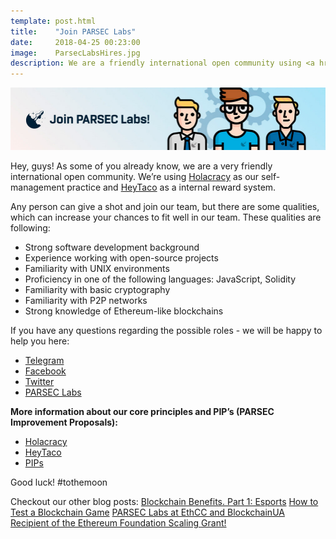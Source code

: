 ```yaml
---
template: post.html
title:    "Join PARSEC Labs"
date:     2018-04-25 00:23:00
image:    ParsecLabsHires.jpg
description: We are a friendly international open community using <a href="https://www.holacracy.org/how-it-works/">Holacracy</a> as our self-management practice and <a href="https://www.heytaco.chat/how">HeyTaco</a> as a internal reward system. Read if you want to join our team.
---
```


<img src="/img/blog/JoinParsecLabs.jpg" alt="JoinParsecLabs">

Hey, guys! As some of you already know, we are a very friendly international open community. We’re using <a href="https://www.holacracy.org/how-it-works/">Holacracy</a> as our self-management practice and <a href="https://www.heytaco.chat/how">HeyTaco</a> as a internal reward system.

Any person can give a shot and join our team, but there are some qualities, which can increase your chances to fit well in our team. These qualities are following:

- Strong software development background
- Experience working with open-source projects
- Familiarity with UNIX environments
- Proficiency in one of the following languages: JavaScript, Solidity
- Familiarity with basic cryptography
- Familiarity with P2P networks
- Strong knowledge of Ethereum-like blockchains

If you have any questions regarding the possible roles - we will be happy to help you here:

- <a href="https://t.me/parseclabs">Telegram</a>
- <a href="https://www.facebook.com/parsecIabs/">Facebook</a>
- <a href="https://twitter.com/Parsec_Labs">Twitter</a>
- <a href="https://www.parseclabs.org">PARSEC Labs</a>

<b>More information about our core principles and PIP’s (PARSEC Improvement Proposals):</b>

- <a href="https://www.holacracy.org/how-it-works/">Holacracy</a>
- <a href="https://www.heytaco.chat/how">HeyTaco</a>
- <a href="https://github.com/parsec-labs/PIPs/blob/master/PIPS/">PIPs</a>

Good luck! #tothemoon

Checkout our other blog posts:
<a href="https://parseclabs.org/blog/Blockchain-Benefits-Part-1-Esports/">Blockchain Benefits. Part 1: Esports</a>
<a href="https://parseclabs.org/blog/How-To-Test-A-Blockchain-Game/">How to Test a Blockchain Game</a>
<a href="https://parseclabs.org/blog/PARSEC-Labs-at-EthCC-and-BlockchainUA/">PARSEC Labs at EthCC and BlockchainUA</a>
<a href="https://parseclabs.org/blog/ethereum-foundation-scaling-grant/">Recipient of the Ethereum Foundation Scaling Grant!</a>